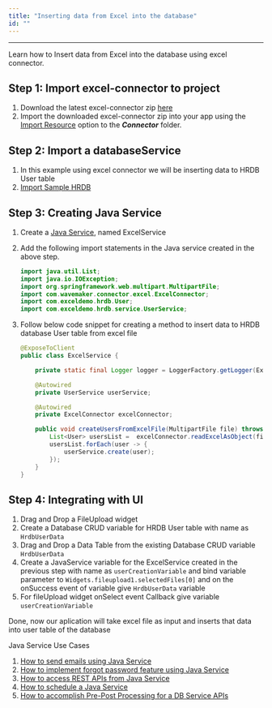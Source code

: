 ```yaml
---
title: "Inserting data from Excel into the database"
id: ""
---
```

---

Learn how to Insert data from Excel into the database using excel connector. 
 

## Step 1: Import excel-connector to project

1. Download the latest excel-connector zip [here](https://github.com/wavemaker/excel-connector/releases)
1. Import the downloaded excel-connector zip into your app using the [Import Resource](/learn/app-development/services/3rd-party-libraries) option to the **_Connector_** folder.

## Step 2: Import a databaseService

1. In this example using excel connector we will be inserting data to HRDB User table
1. [Import Sample HRDB](/learn/app-development/services/database-services/working-with-databases/)

## Step 3: Creating Java Service

1. Create a [Java Service](/learn/app-development/services/java-services/java-service/#creating-a-java-service), named ExcelService
1. Add the following import statements in the Java service created in the above step.

    ```Java
    import java.util.List;
    import java.io.IOException;
    import org.springframework.web.multipart.MultipartFile;
    import com.wavemaker.connector.excel.ExcelConnector;
    import com.exceldemo.hrdb.User;
    import com.exceldemo.hrdb.service.UserService;
    ```

1. Follow below code snippet for creating a method to insert data to HRDB database User table from excel file

    ```Java
    @ExposeToClient
    public class ExcelService {

        private static final Logger logger = LoggerFactory.getLogger(ExcelService.class);

        @Autowired
        private UserService userService;
    
        @Autowired
        private ExcelConnector excelConnector;
    
        public void createUsersFromExcelFile(MultipartFile file) throws IOException {
            List<User> usersList =  excelConnector.readExcelAsObject(file.getInputStream(), User.class);
            usersList.forEach(user -> {
                userService.create(user);
            });
        }
    }

## Step 4: Integrating with UI

1. Drag and Drop a FileUpload widget
1. Create a Database CRUD variable for HRDB User table with name as `HrdbUserData`
1. Drag and Drop a Data Table from the existing Database CRUD variable `HrdbUserData`
1. Create a JavaService variable for the ExcelService created in the previous step with name as `userCreationVariable` and bind variable parameter to `Widgets.fileupload1.selectedFiles[0]` and on the onSuccess event of variable give `HrdbUserData` variable
1. For fileUpload widget onSelect event Callback give variable `userCreationVariable`

Done, now our aplication will take excel file as input and inserts that data into user table of the database

Java Service Use Cases

1. [How to send emails using Java Service](/learn/how-tos/sending-email-using-java-service/)
1. [How to implement forgot password feature using Java Service](/learn/how-tos/implementing-forgot-password-feature-using-java-service/)
1. [How to access REST APIs from Java Service](/learn/how-tos/accessing-rest-apis-java-service/)
1. [How to schedule a Java Service](/learn/how-tos/scheduling-java-service/)
1. [How to accomplish Pre-Post Processing for a DB Service APIs](/learn/how-tos/pre-post-processing-db-service-apis/)
